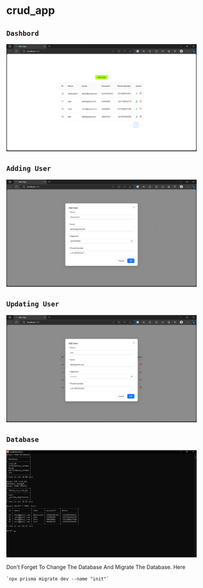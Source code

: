 # crud_app


## `Dashbord`

![Dashbord](./img/dashbord.png)

## `Adding User`

![AddUser](./img/addUser.png)

## `Updating User`

![UpdateUser](./img/editUser.png)

## `Database`

![DataBase](./img/db.png)

Don't Forget To Change The Database And Migrate The Database. Here

    `npx prisma migrate dev --name "init"`